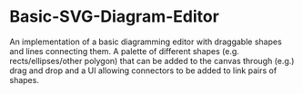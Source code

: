 # Basic-SVG-Diagram-Editor
An implementation of a basic diagramming editor with draggable shapes and lines connecting them. A palette of different shapes (e.g. rects/ellipses/other polygon) that can be added to the canvas through (e.g.) drag and drop and a UI allowing connectors to be added to link pairs of shapes.
